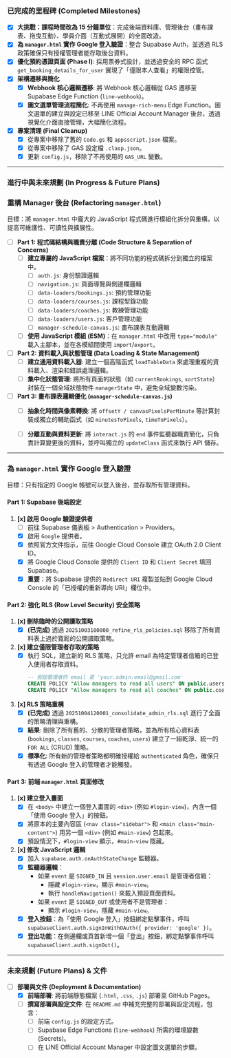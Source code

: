 ### 已完成的里程碑 (Completed Milestones)

-   [x] **大挑戰：課程時間改為 15 分鐘單位**：完成後端資料庫、管理後台（畫布課表、拖曳互動）、學員介面（互動式展開）的全面改造。
-   [x] **為 `manager.html` 實作 Google 登入驗證**：整合 Supabase Auth，並透過 RLS 政策確保只有授權管理者能存取後台資料。
-   [x] **優化預約憑證頁面 (Phase I)**: 採用票券式設計，並透過安全的 RPC 函式 `get_booking_details_for_user` 實現了「僅限本人查看」的權限控管。
-   [x] **架構遷移與簡化**
    -   [x] **Webhook 核心邏輯遷移**: 將 Webhook 核心邏輯從 GAS 遷移至 Supabase Edge Function (`line-webhook`)。
    -   [x] **圖文選單管理流程簡化**: 不再使用 `manage-rich-menu` Edge Function。圖文選單的建立與設定已移至 LINE Official Account Manager 後台，透過視覺化介面直接管理，大幅簡化流程。
-   [x] **專案清理 (Final Cleanup)**
    -   [x] 從專案中移除了舊的 `Code.gs` 和 `appsscript.json` 檔案。
    -   [x] 從專案中移除了 GAS 設定檔 `.clasp.json`。
    -   [x] 更新 `config.js`，移除了不再使用的 `GAS_URL` 變數。

---

### 進行中與未來規劃 (In Progress & Future Plans)

### 重構 Manager 後台 (Refactoring `manager.html`)

目標：將 `manager.html` 中龐大的 JavaScript 程式碼進行模組化拆分與重構，以提高可維護性、可讀性與擴展性。

-   [ ] **Part 1: 程式碼結構與職責分離 (Code Structure & Separation of Concerns)**
    -   [ ] **建立專屬的 JavaScript 檔案**：將不同功能的程式碼拆分到獨立的檔案中。
        -   [ ] `auth.js`: 身份驗證邏輯
        -   [ ] `navigation.js`: 頁面導覽與側邊欄邏輯
        -   [ ] `data-loaders/bookings.js`: 預約管理功能
        -   [ ] `data-loaders/courses.js`: 課程型錄功能
        -   [ ] `data-loaders/coaches.js`: 教練管理功能
        -   [ ] `data-loaders/users.js`: 客戶管理功能
        -   [ ] `manager-schedule-canvas.js`: 畫布課表互動邏輯
    -   [ ] **使用 JavaScript 模組 (ESM)**：在 `manager.html` 中改用 `type="module"` 載入主腳本，並在各模組間使用 `import`/`export`。

-   [ ] **Part 2: 資料載入與狀態管理 (Data Loading & State Management)**
    -   [ ] **建立通用資料載入器**: 建立一個高階函式 `loadTableData` 來處理重複的資料載入、渲染和錯誤處理邏輯。
    -   [ ] **集中化狀態管理**: 將所有頁面的狀態（如 `currentBookings`, `sortState`）封裝在一個全域狀態物件 `managerState` 中，避免全域變數污染。

-   [ ] **Part 3: 畫布課表邏輯優化 (`manager-schedule-canvas.js`)**
    -   [ ] **抽象化時間與像素轉換**: 將 `offsetY / canvasPixelsPerMinute` 等計算封裝成獨立的輔助函式（如 `minutesToPixels`, `timeToPixels`）。
    -   [ ] **分離互動與資料更新**: 將 `interact.js` 的 `end` 事件監聽器職責簡化，只負責計算變更後的資料，並呼叫獨立的 `updateClass` 函式來執行 API 儲存。




---

### 為 `manager.html` 實作 Google 登入驗證

目標：只有指定的 Google 帳號可以登入後台，並存取所有管理資料。

#### Part 1: Supabase 後端設定

1.  **[x] 啟用 Google 驗證提供者**
    *   [ ] 前往 Supabase 儀表板 > Authentication > Providers。
    *   [x] 啟用 `Google` 提供者。
    *   [x] 依照官方文件指示，前往 Google Cloud Console 建立 OAuth 2.0 Client ID。
    *   [x] 將 Google Cloud Console 提供的 `Client ID` 和 `Client Secret` 填回 Supabase。
    *   [x] **重要**：將 Supabase 提供的 `Redirect URI` 複製並貼到 Google Cloud Console 的「已授權的重新導向 URI」欄位中。

#### Part 2: 強化 RLS (Row Level Security) 安全策略

1.  **[x] 刪除臨時的公開讀取策略**
    *   [x] **(已完成)** 透過 `20251003100000_refine_rls_policies.sql` 移除了所有資料表上過於寬鬆的公開讀取策略。

2.  **[x] 建立僅限管理者存取的策略**
    *   [x] 執行 SQL，建立新的 RLS 策略，只允許 email 為特定管理者信箱的已登入使用者存取資料。
        ```sql
        -- 假設管理者的 email 是 'your.admin.email@gmail.com'
        CREATE POLICY "Allow managers to read all users" ON public.users FOR SELECT USING (auth.email() = 'your.admin.email@gmail.com');
        CREATE POLICY "Allow managers to read all coaches" ON public.coaches FOR SELECT USING (auth.email() = 'your.admin.email@gmail.com');
        ```
3.  **[x] RLS 策略重構**
    *   [x] **(已完成)** 透過 `20251004120001_consolidate_admin_rls.sql` 進行了全面的策略清理與重構。
    *   [x] **結果**: 刪除了所有舊的、分散的管理者策略，並為所有核心資料表 (`bookings`, `classes`, `courses`, `coaches`, `users`) 建立了一組乾淨、統一的 `FOR ALL` (CRUD) 策略。
    *   [x] **標準化**: 所有新的管理者策略都明確授權給 `authenticated` 角色，確保只有透過 Google 登入的管理者才能觸發。

#### Part 3: 前端 `manager.html` 頁面修改

1.  **[x] 建立登入畫面**
    *   [x] 在 `<body>` 中建立一個登入畫面的 `<div>` (例如 `#login-view`)，內含一個「使用 Google 登入」的按鈕。
    *   [x] 將原本的主要內容區 (`<nav class="sidebar">` 和 `<main class="main-content">`) 用另一個 `<div>` (例如 `#main-view`) 包起來。
    *   [x] 預設情況下，`#login-view` 顯示，`#main-view` 隱藏。

2.  **[x] 修改 JavaScript 邏輯**
    *   [x] 加入 `supabase.auth.onAuthStateChange` 監聽器。
    *   [x] **監聽器邏輯**：
        *   如果 `event` 是 `SIGNED_IN` 且 `session.user.email` 是管理者信箱：
            *   隱藏 `#login-view`，顯示 `#main-view`。
            *   執行 `handleNavigation()` 來載入預設頁面資料。
        *   如果 `event` 是 `SIGNED_OUT` 或使用者不是管理者：
            *   顯示 `#login-view`，隱藏 `#main-view`。
    *   [x] **登入按鈕**：為「使用 Google 登入」按鈕綁定點擊事件，呼叫 `supabaseClient.auth.signInWithOAuth({ provider: 'google' })`。
    *   [x] **登出功能**：在側邊欄或頁首新增一個「登出」按鈕，綁定點擊事件呼叫 `supabaseClient.auth.signOut()`。

---

### 未來規劃 (Future Plans) & 文件

-   [ ] **部署與文件 (Deployment & Documentation)**
    -   [x] **前端部署**: 將前端靜態檔案 (`.html`, `.css`, `.js`) 部署至 GitHub Pages。
    -   [ ] **撰寫部署與設定文件**: 在 `README.md` 中補充完整的部署與設定流程，包含：
        -   [ ] 前端 `config.js` 的設定方式。
        -   [ ] Supabase Edge Functions (`line-webhook`) 所需的環境變數 (Secrets)。
        -   [ ] 在 LINE Official Account Manager 中設定圖文選單的步驟。
